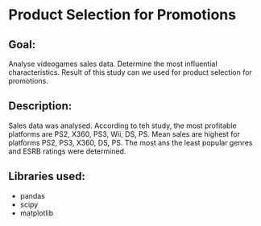 # Product Selection for Promotions

## Goal: 
Analyse videogames sales data. Determine the most influential characteristics. Result of this study can we used for product selection for promotions.

## Description:
Sales data was analysed. According to teh study, the most profitable platforms are PS2, X360, PS3, Wii, DS, PS. Mean sales are highest for platforms PS2, PS3, X360, DS, PS. The most ans the least popular genres and ESRB ratings were determined.

## Libraries used:
* pandas
* scipy
* matplotlib
